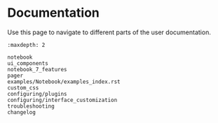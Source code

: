 # Documentation

Use this page to navigate to different parts of the user documentation.

```{toctree}
:maxdepth: 2

notebook
ui_components
notebook_7_features
pager
examples/Notebook/examples_index.rst
custom_css
configuring/plugins
configuring/interface_customization
troubleshooting
changelog
```
